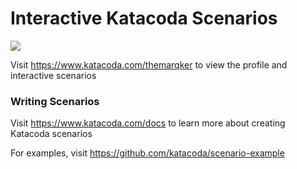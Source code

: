 # Interactive Katacoda Scenarios

[![](http://shields.katacoda.com/katacoda/themarqker/count.svg)](https://www.katacoda.com/themarqker "Get your profile on Katacoda.com")

Visit https://www.katacoda.com/themarqker to view the profile and interactive scenarios

### Writing Scenarios
Visit https://www.katacoda.com/docs to learn more about creating Katacoda scenarios

For examples, visit https://github.com/katacoda/scenario-example
